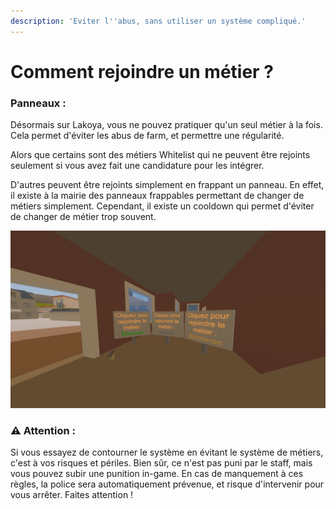 ```yaml
---
description: 'Eviter l''abus, sans utiliser un système compliqué.'
---
```


# Comment rejoindre un métier ?

### Panneaux :

Désormais sur Lakoya, vous ne pouvez pratiquer qu'un seul métier à la fois. Cela permet d'éviter les abus de farm, et permettre une régularité.

Alors que certains sont des métiers Whitelist qui ne peuvent être rejoints seulement si vous avez fait une candidature pour les intégrer.

D'autres peuvent être rejoints simplement en frappant un panneau. En effet, il existe à la mairie des panneaux frappables permettant de changer de métiers simplement. Cependant, il existe un cooldown qui permet d'éviter de changer de métier trop souvent.

![Les panneaux](../.gitbook/assets/unturned-screenshot-2020.02.23-13.23.14.67.png)

### ⚠️ Attention :

Si vous essayez de contourner le système en évitant le système de métiers, c'est à vos risques et périles. Bien sûr, ce n'est pas puni par le staff, mais vous pouvez subir une punition in-game. En cas de manquement à ces règles, la police sera automatiquement prévenue, et risque d'intervenir pour vous arrêter. Faites attention !

